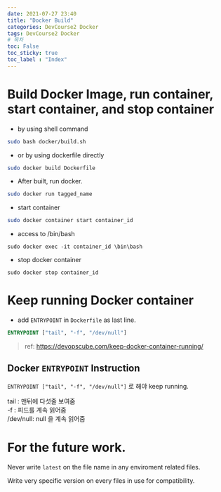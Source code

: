```yaml
---
date: 2021-07-27 23:40
title: "Docker Build"
categories: DevCourse2 Docker
tags: DevCourse2 Docker
# 목차
toc: False  
toc_sticky: true 
toc_label : "Index"
---
```


# Build Docker Image, run container, start container, and stop container
- by using shell command
```sh
sudo bash docker/build.sh
```

- or by using dockerfile directly
```sh
sudo docker build Dockerfile
```

- After built, run docker.
```sh
sudo docker run tagged_name
```

- start container
```sh
sudo docker container start container_id
```

- access to /bin/bash
```
sudo docker exec -it container_id \bin\bash
```

- stop docker container
```
sudo docker stop container_id
```


# Keep running Docker container
- add `ENTRYPOINT` in `Dockerfile` as last line.
```dockerfile
ENTRYPOINT ["tail", "-f", "/dev/null"]
```

> ref: <https://devopscube.com/keep-docker-container-running/>

## Docker `ENTRYPOINT` Instruction
`ENTRYPOINT ["tail", "-f", "/dev/null"]` 로 해야 keep running.  

tail : 맨뒤에 다섯줄 보여줌  
-f : 피드를 계속 읽어줌  
/dev/null: null 을 계속 읽어줌  


# For the future work.
Never write `latest` on the file name in any enviroment related files.  

Write very specific version on every files in use for compatibility.  







